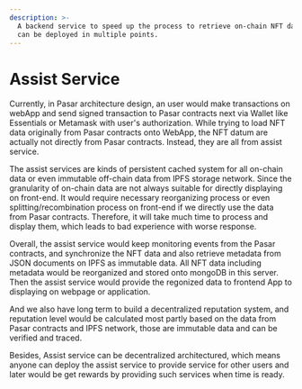 ```yaml
---
description: >-
  A backend service to speed up the process to retrieve on-chain NFT data, but
  can be deployed in multiple points.
---
```


# Assist Service

Currently, in Pasar architecture design, an user would make transactions on webApp and send signed transaction to Pasar contracts next via Wallet like Essentials or Metamask with user's authorization. While trying to load NFT data originally from Pasar contracts onto WebApp, the NFT datum are actually not directly from Pasar contracts. Instead, they are all from assist service.&#x20;

The assist services are kinds of persistent cached system for all on-chain data or even immutable off-chain data from IPFS storage network. Since the granularity of on-chain data are not always suitable for directly displaying on front-end. It would require necessary reorganizing process or even splitting/recombination process on front-end if we directly use the data from Pasar contracts. Therefore, it will take much time to process and display them, which leads to bad experience with worse response.&#x20;

Overall, the assist service would keep monitoring events from the Pasar contracts, and synchronize the NFT data and also retrieve metadata from JSON documents on IPFS as immutable data.  All NFT data including metadata would be reorganized and stored onto mongoDB in this server.  Then the assist service would provide the regonized data to frontend App to displaying on webpage or application.

And we also have long term to build a decentralized reputation system, and reputation level would be calculated most partly based on the data from Pasar contracts and IPFS network, those are immutable data and can be verified and traced.&#x20;

Besides, Assist service can be decentralized architectured, which means anyone can deploy the assist service to provide service for other users and later would be get rewards by providing such services when time is ready.
